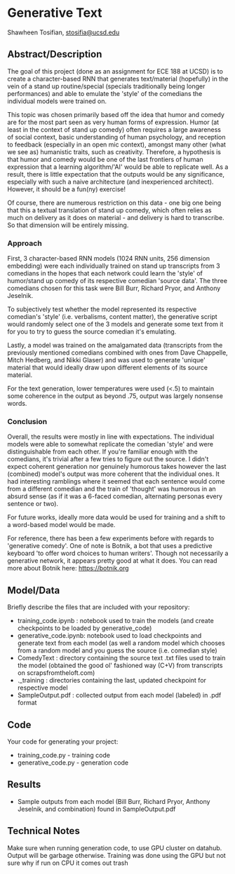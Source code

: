 # Generative Text

Shawheen Tosifian, stosifia@ucsd.edu


## Abstract/Description

The goal of this project (done as an assignment for ECE 188 at UCSD) is to create a character-based RNN that generates text/material (hopefully) in the vein of a stand up routine/special (specials traditionally being longer performances) and able to emulate the 'style' of the comedians the individual models were trained on.

This topic was chosen primarily based off the idea that humor and comedy are for the most part seen as very human forms of expression. Humor (at least in the context of stand up comedy) often requires a large awareness of social context, basic understanding of human psychology, and reception to feedback (especially in an open mic context), amongst many other (what we see as) humanistic traits, such as creativity. Therefore, a hypothesis is that humor and comedy would be one of the last frontiers of human expression that a learning algorithm/'AI' would be able to replicate well. As a result, there is little expectation that the outputs would be any significance, especially with such a naive architecture (and inexperienced architect). However, it should be a fun(ny) exercise!

Of course, there are numerous restriction on this data - one big one being that this a textual translation of stand up comedy, which often relies as much on delivery as it does on material - and delivery is  hard to transcribe. So that dimension will be entirely missing.

### Approach
First, 3 character-based RNN models (1024 RNN units, 256 dimension embedding) were each individually trained on stand up transcripts from 3 comedians in the hopes that each network could learn the 'style' of humor/stand up comedy of its respective comedian 'source data'. The three comedians  chosen for this task were Bill Burr, Richard Pryor, and Anthony Jeselnik.

To subjectively test whether the model represented its respective comedian's 'style' (i.e. verbalisms, content matter), the generative script would randomly select one of the 3 models and generate some text from it for you to try to guess the source comedian it's emulating. 

Lastly, a model was trained on the amalgamated data (transcripts from the previously mentioned comedians combined with ones from Dave Chappelle, Mitch Hedberg, and Nikki Glaser) and was used to generate 'unique' material that would ideally draw upon different elements of its source material.

For the text generation, lower temperatures were used (<.5) to maintain some coherence in the output as beyond .75, output was largely nonsense words.

### Conclusion
Overall, the results were mostly in line with expectations. The individual models were able to somewhat replicate the comedian 'style' and were distinguishable from each other. If you're familiar enough with the comedians, it's trivial after a few tries to figure out the source. I didn't expect coherent generation nor genuinely humorous takes however the last (combined) model's output was more coherent that the individual ones. It had interesting ramblings where it seemed that each sentence would come from a different comedian and the train of 'thought' was humorous in an absurd sense (as if it was a 6-faced comedian, alternating personas every sentence or two).

For future works, ideally more data would be used for training and a shift to a word-based model would be made.

For reference, there has been a few experiments before with regards to 'generative comedy'. One of note is Botnik, a bot that uses a predictive keyboard 'to offer word choices to human writers'. Though not necessarily a generative network, it appears pretty good at what it does. You can read more about Botnik here: https://botnik.org


	

## Model/Data

Briefly describe the files that are included with your repository:
- training_code.ipynb : notebook used to train the models (and create checkpoints to be loaded by generative_code)
- generative_code.ipynb: notebook used to load checkpoints and generate text from each model (as well a random model which chooses from a random model and you guess the source (i.e. comedian style)
- ComedyText : directory containing the source text .txt files used to train the model (obtained the good ol' fashioned way (C+V) from transcripts on scrapsfromtheloft.com)
- ._training : directories containing the last, updated checkpoint for respective model
- SampleOutput.pdf : collected output from each model (labeled) in .pdf format


## Code

Your code for generating your project:
- training_code.py - training code
- generative_code.py - generation code

## Results

- Sample outputs from each model (Bill Burr, Richard Pryor, Anthony Jeselnik, and combination) found in SampleOutput.pdf 

## Technical Notes

Make sure when running generation code, to use GPU cluster on datahub. Output will be garbage otherwise. Training was done using the GPU but not sure why if run on CPU it comes out trash






